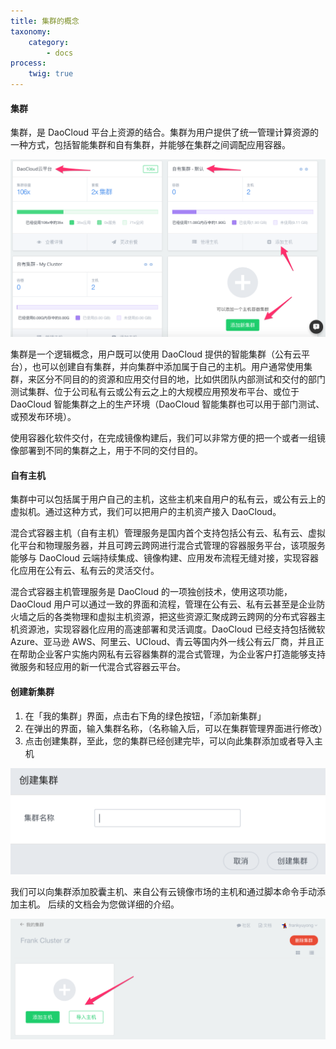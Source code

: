 ```yaml
---
title: 集群的概念
taxonomy:
    category:
        - docs
process:
    twig: true
---
```


#### 集群

集群，是 DaoCloud 平台上资源的结合。集群为用户提供了统一管理计算资源的一种方式，包括智能集群和自有集群，并能够在集群之间调配应用容器。

![](cluster.png?resize=800)

集群是一个逻辑概念，用户既可以使用 DaoCloud 提供的智能集群（公有云平台），也可以创建自有集群，并向集群中添加属于自己的主机。用户通常使用集群，来区分不同目的的资源和应用交付目的地，比如供团队内部测试和交付的部门测试集群、位于公司私有云或公有云之上的大规模应用预发布平台、或位于 DaoCloud 智能集群之上的生产环境（DaoCloud 智能集群也可以用于部门测试、或预发布环境）。

使用容器化软件交付，在完成镜像构建后，我们可以非常方便的把一个或者一组镜像部署到不同的集群之上，用于不同的交付目的。

#### 自有主机

集群中可以包括属于用户自己的主机，这些主机来自用户的私有云，或公有云上的虚拟机。通过这种方式，我们可以把用户的主机资产接入 DaoCloud。

混合式容器主机（自有主机）管理服务是国内首个支持包括公有云、私有云、虚拟化平台和物理服务器，并且可跨云跨网进行混合式管理的容器服务平台，该项服务能够与 DaoCloud 云端持续集成、镜像构建、应用发布流程无缝对接，实现容器化应用在公有云、私有云的灵活交付。

混合式容器主机管理服务是 DaoCloud 的一项独创技术，使用这项功能，DaoCloud 用户可以通过一致的界面和流程，管理在公有云、私有云甚至是企业防火墙之后的各类物理和虚拟主机资源，把这些资源汇聚成跨云跨网的分布式容器主机资源池，实现容器化应用的高速部署和灵活调度。DaoCloud 已经支持包括微软 Azure、亚马逊 AWS、阿里云、UCloud、青云等国内外一线公有云厂商，并且正在帮助企业客户实施内网私有云容器集群的混合式管理，为企业客户打造能够支持微服务和轻应用的新一代混合式容器云平台。

#### 创建新集群

1. 在「我的集群」界面，点击右下角的绿色按钮，「添加新集群」
2. 在弹出的界面，输入集群名称，（名称输入后，可以在集群管理界面进行修改）
3. 点击创建集群，至此，您的集群已经创建完毕，可以向此集群添加或者导入主机

![](add%20cluster.png?resize=800)

我们可以向集群添加胶囊主机、来自公有云镜像市场的主机和通过脚本命令手动添加主机。
后续的文档会为您做详细的介绍。

![](newcluster.png?resize=800)